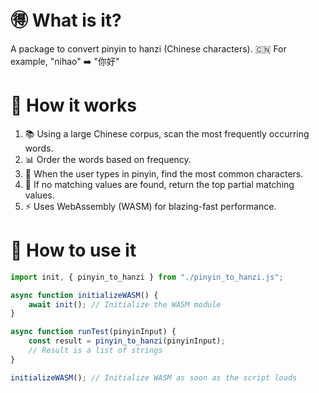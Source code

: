 # 🉐 What is it?

A package to convert pinyin to hanzi (Chinese characters). 🇨🇳 For example, "nihao" ➡️ "你好"

# 🚀 How it works

1. 📚 Using a large Chinese corpus, scan the most frequently occurring words.
2. 📊 Order the words based on frequency.
3. 🧐 When the user types in pinyin, find the most common characters.
4. 🔄 If no matching values are found, return the top partial matching values.
5. ⚡ Uses WebAssembly (WASM) for blazing-fast performance.

# 📝 How to use it

```javascript
import init, { pinyin_to_hanzi } from "./pinyin_to_hanzi.js";

async function initializeWASM() {
	await init(); // Initialize the WASM module
}

async function runTest(pinyinInput) {
	const result = pinyin_to_hanzi(pinyinInput);
	// Result is a list of strings
}

initializeWASM(); // Initialize WASM as soon as the script loads
```